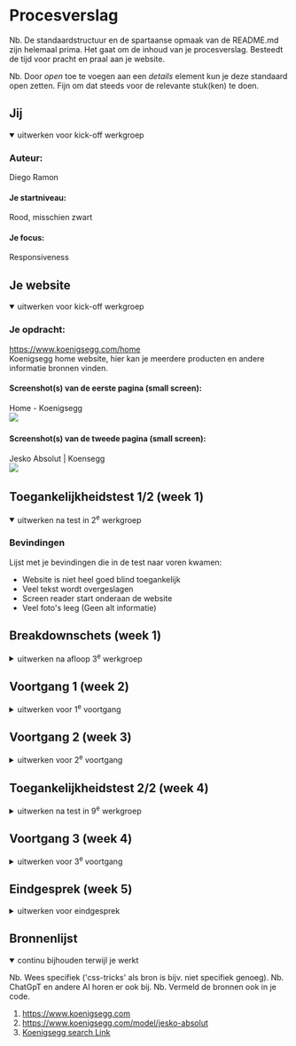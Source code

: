 # Procesverslag

Nb. De standaardstructuur en de spartaanse opmaak van de README.md zijn helemaal prima. Het gaat om de inhoud van je procesverslag. Besteedt de tijd voor pracht en praal aan je website.

Nb. Door *open* toe te voegen aan een *details* element kun je deze standaard open zetten. Fijn om dat steeds voor de relevante stuk(ken) te doen.





## Jij

<details open>
  <summary>uitwerken voor kick-off werkgroep</summary>

  ### Auteur:
  Diego Ramon

  #### Je startniveau:
  Rood, misschien zwart

  #### Je focus:
  Responsiveness
 
</details>





## Je website

<details open>
  <summary>uitwerken voor kick-off werkgroep</summary>

  ### Je opdracht:
  https://www.koenigsegg.com/home <br>
  Koenigsegg home website, hier kan je meerdere producten en andere informatie bronnen vinden.

  #### Screenshot(s) van de eerste pagina (small screen): 
  
  Home - Koenigsegg <br>
  <img src="../readme-images/HomePage.png">

  #### Screenshot(s) van de tweede pagina (small screen):
  Jesko Absolut | Koensegg <br>
  <img src="../readme-images/JeskoPage.png">
 
</details>



## Toegankelijkheidstest 1/2 (week 1)

<details open>
  <summary>uitwerken na test in 2<sup>e</sup> werkgroep</summary>

  ### Bevindingen
  Lijst met je bevindingen die in de test naar voren kwamen:
  <br>
  - Website is niet heel goed blind toegankelijk
  - Veel tekst wordt overgeslagen
  - Screen reader start onderaan de website
  - Veel foto's leeg (Geen alt informatie)
</details>



## Breakdownschets (week 1)

<details>
  <summary>uitwerken na afloop 3<sup>e</sup> werkgroep</summary>

  ### de hele pagina: 
  <img src="readme-images/dummy-plaatje.jpg" width="375px" alt="breakdown van de hele pagina">

  ### dynamisch deel (bijv menu): 
  <img src="readme-images/dummy-plaatje.jpg" width="375px" alt="breakdown van een dynamisch deel">

  ### wellicht nog een dynamisch deel (bijv filter): 
  <img src="readme-images/dummy-plaatje.jpg" width="375px" alt="breakdown van nog een dynamisch deel">

</details>





## Voortgang 1 (week 2)

<details>
  <summary>uitwerken voor 1<sup>e</sup> voortgang</summary>

  ### Stand van zaken
  hier dit ging goed & dit was lastig (neem ook screenshots op van delen van je website en code)


  ### Agenda voor meeting
  samen met je groepje opstellen

  | student 1      | student 2          | student 3    | student 4        |
  | ---            | ---                | ---          | ---              |
  | dit bespreken  | en dit             | en ik dit    | en dan ik dat    |
  | en dat ook nog | dit als er tijd is | nog een punt | dit wil ik zeker |
  | ...            | ...                | ...          | ...              |


  ### Verslag van meeting
  hier na afloop snel de uitkomsten van de meeting vastleggen

  - punt 1
  - punt 2
  - nog een punt
  - ...

</details>





## Voortgang 2 (week 3)

<details>
  <summary>uitwerken voor 2<sup>e</sup> voortgang</summary>

  ### Stand van zaken
  hier dit ging goed & dit was lastig (neem ook screenshots op van delen van je website en code)


  ### Agenda voor meeting
  samen met je groepje opstellen

  | student 1      | student 2          | student 3    | student 4        |
  | ---            | ---                | ---          | ---              |
  | dit bespreken  | en dit             | en ik dit    | en dan ik dat    |
  | en dat ook nog | dit als er tijd is | nog een punt | dit wil ik zeker |
  | ...            | ...                | ...          | ...              |


  ### Verslag van meeting
  hier na afloop snel de uitkomsten van de meeting vastleggen

  - punt 1
  - punt 2
  - nog een punt
- ...

</details>





## Toegankelijkheidstest 2/2 (week 4)

<details>
  <summary>uitwerken na test in 9<sup>e</sup> werkgroep</summary>

  ### Bevindingen
  Lijst met je bevindingen die in de test naar voren kwamen (geef ook aan wat er verbeterd is):

</details>





## Voortgang 3 (week 4)

<details>
  <summary>uitwerken voor 3<sup>e</sup> voortgang</summary>

  ### Stand van zaken
  hier dit ging goed & dit was lastig (neem ook screenshots op van delen van je website en code)


  ### Agenda voor meeting
  samen met je groepje opstellen

  | student 1      | student 2          | student 3    | student 4        |
  | ---            | ---                | ---          | ---              |
  | dit bespreken  | en dit             | en ik dit    | en dan ik dat    |
  | en dat ook nog | dit als er tijd is | nog een punt | dit wil ik zeker |
  | ...            | ...                | ...          | ...              |


  ### Verslag van meeting
  hier na afloop snel de uitkomsten van de meeting vastleggen

  - punt 1
  - punt 2
  - nog een punt
  - ...

</details>





## Eindgesprek (week 5)

<details>
  <summary>uitwerken voor eindgesprek</summary>

  ### Je uitkomst - karakteristiek screenshots:
  <img src="readme-images/dummy-plaatje.jpg" width="375px" alt="uitomst opdracht 1">


  ### Dit ging goed/Heb ik geleerd: 
  Korte omschrijving met plaatjes

  <img src="readme-images/dummy-plaatje.jpg" width="375px" alt="top">


  ### Dit was lastig/Is niet gelukt:
  Korte omschrijving met plaatjes

  <img src="readme-images/dummy-plaatje.jpg" width="375px" alt="bummer">
</details>





## Bronnenlijst

<details open>
  <summary>continu bijhouden terwijl je werkt</summary>

  Nb. Wees specifiek ('css-tricks' als bron is bijv. niet specifiek genoeg). 
  Nb. ChatGpT en andere AI horen er ook bij.
  Nb. Vermeld de bronnen ook in je code.

  1. https://www.koenigsegg.com
  2. https://www.koenigsegg.com/model/jesko-absolut
  3. [Koenigsegg search Link](https://www.google.com/search?q=koenigsegg&client=opera-gx&hs=0F3&sca_esv=24731a508b288d28&sca_upv=1&sxsrf=ADLYWIKtnU6MareJp1gvp1XBgV5XtMP8JA%3A1725648579442&ei=w07bZtDJGoCJ9u8Pz9zVuAE&oq=koe&gs_lp=Egxnd3Mtd2l6LXNlcnAiA2tvZSoCCAEyChAjGIAEGCcYigUyChAjGIAEGCcYigUyChAAGIAEGEMYigUyChAAGIAEGEMYigUyEBAAGIAEGLEDGEMYgwEYigUyEBAAGIAEGLEDGEMYgwEYigUyExAuGIAEGLEDGNEDGEMYxwEYigUyChAAGIAEGEMYigUyCxAAGIAEGLEDGIMBMgsQABiABBixAxiDAUjmClAAWI4CcAB4AJABAJgBQqABtgGqAQEzuAEDyAEA-AEBmAIDoALAAcICBBAjGCfCAhEQLhiABBixAxjRAxiDARjHAcICCBAAGIAEGLEDwgIFEAAYgATCAg4QABiABBixAxiDARiKBZgDAJIHATOgB_si&sclient=gws-wiz-serp)

</details>

